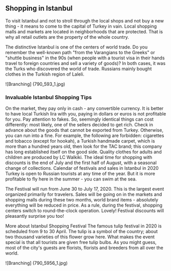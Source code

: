 ## Shopping in Istanbul

To visit Istanbul and not to stroll through the local shops and not buy a new thing - it means to come to the capital of Turkey in vain. Local shopping malls and markets are located in neighborhoods that are protected. That is why all retail outlets are the property of the whole country.

The distinctive Istanbul is one of the centers of world trade. Do you remember the well-known path "from the Varangians to the Greeks" or "shuttle business" in the 90s (when people with a tourist visa in their hands travel to foreign countries and sell a variety of goods)? In both cases, it was the Turks who discovered the world of trade. Russians mainly bought clothes in the Turkish region of Laleli.

 ![Branching] (790_593_1.jpg)

### Invaluable Istanbul Shopping Tips

On the market, they pay only in cash - any convertible currency. It is better to have local Turkish lira with you, paying in dollars or euros is not profitable for you.
Pay attention to fakes. So, seemingly identical things can cost differently: most likely, one of the sellers decided to get rich.
Check in advance about the goods that cannot be exported from Turkey. Otherwise, you can run into a fine. For example, the following are forbidden: cigarettes and tobacco (except for hookah), a Turkish handmade carpet, which is more than a hundred years old, then look for the TAC brand; this company has long established itself on the good side. Quality clothes for adults and children are produced by LC Walkiki.
The ideal time for shopping with discounts is the end of July and the first half of August, with a seasonal change of collections.
Calendar of festivals and sales in Istanbul in 2020
Turkey is open to Russian tourists at any time of the year. But it is more profitable to fly here in the summer - you can swim at the sea.

The Festival will run from June 30 to July 17, 2020. This is the largest event organized primarily for travelers. Sales will be going on in the markets and shopping malls during these two months, world brand items - absolutely everything will be reduced in price. As a rule, during the festival, shopping centers switch to round-the-clock operation. Lovely! Festival discounts will pleasantly surprise you too!

More about Istanbul Shopping Festival
The famous tulip festival in 2020 is scheduled from 9 to 30 April. The tulip is a symbol of the country; about two thousand varieties of this flower grow here. What makes the event special is that all tourists are given free tulip bulbs. As you might guess, most of the city's guests are florists, florists and breeders from all over the world.

 ![Branching] (790_5956_1.jpg)
